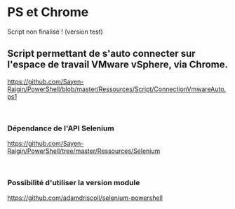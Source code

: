 # PS et Chrome
Script non finalisé ! (version test)
<br>

## Script permettant de s'auto connecter sur l'espace de travail VMware vSphere, via Chrome.

https://github.com/Sayen-Raigin/PowerShell/blob/master/Ressources/Script/ConnectionVmwareAuto.ps1

<br>

### Dépendance de l'API Selenium
https://github.com/Sayen-Raigin/PowerShell/tree/master/Ressources/Selenium

<br>

### Possibilité d'utiliser la version module
https://github.com/adamdriscoll/selenium-powershell

<br>